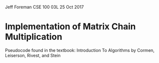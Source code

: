 Jeff Foreman
CSE 100 03L
25 Oct 2017

# Implementation of Matrix Chain Multiplication
Pseudocode found in the textbook:
Introduction To Algorithms by Cormen, Leiserson, Rivest, and Stein

